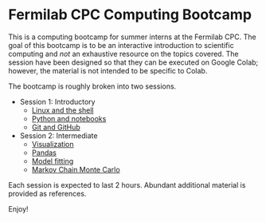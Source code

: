 # Fermilab CPC Computing Bootcamp

This is a computing bootcamp for summer interns at the Fermilab CPC. The goal of this bootcamp is to be an interactive introduction to scientific computing and *not* an exhaustive resource on the topics covered. The session have been designed so that they can be executed on Google Colab; however, the material is not intended to be specific to Colab. 

The bootcamp is roughly broken into two sessions.

* Session 1: Introductory 
  * [Linux and the shell](LinuxShell.ipynb)
  * [Python and notebooks](Python/Intro_to_Python.ipynb)
  * [Git and GitHub](Git)
* Session 2: Intermediate
  * [Visualization](python_visualization)
  * [Pandas](Pandas.ipynb)
  * [Model fitting](Model_Fitting_in_Python.ipynb)
  * [Markov Chain Monte Carlo](mcmc.ipynb)

Each session is expected to last 2 hours. Abundant additional material is provided as references.

Enjoy!
